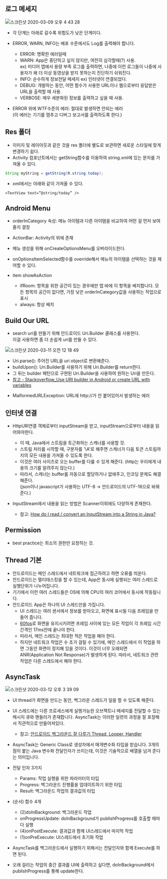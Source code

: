 ## 로그 메세지

![스크린샷 2020-03-09 오후 4 43 28](https://user-images.githubusercontent.com/26040955/76192419-1abb0e80-6225-11ea-83cf-b78d0095a614.png)

- 각 단계는 아래로 갈수록 위험도가 낮은 단계이다.
- ERROR, WARN, INFO는 배포 수준에서도 Log를 출력해야 합니다.
   * ERROR: 명확한 에러일때
   * WARN: App은 중단하고 싶지 않지만, 여전히 심각할때(?) 사용.<br>
   ex) 미디어 앱에서 용량 부족 로그를 출력하면, 나중에 이런 로그들이 나중에 사용자가 왜 더 이상 동영상을 받지 못하는지 진단하기 쉬워진다.
   * INFO: 순수하게 정보전달 메세지
   ex) 인터넷이 연결되었다.
   * DEBUG: 개발하는 동안, 어떤 함수가 사용한 URL이나 웹으로부터 응답받은 URL을 출력할 때 사용.
   * VERBOSE: 매우 세분화된 정보를 출력하고 싶을 때 사용.   

- ERROR 위에 WTF수준의 에러: 절대로 발생하면 안되는 에러<br>
(이 에러는 기기를 멈추고 디버그 보고서를 출력하도록 한다.)


## Res 폴더
- 이미지 및 레이아웃과 같은 것을 res 폴더에 별도로 보관하면 새로운 스타일에 맞게 변경하기 쉽다.
- Activity 컴포넌트에서는 getString함수를 이용하여 string.xml에 있는 문자를 가져올 수 있다.
```java
String myString = getString(R.string.today);
```
- xml에서는 아래와 같이 가져올 수 있다.
```
<TextView text=”@string/today” />
```
## Android Menu

- orderInCategory 속성: 메뉴 아이템과 다른 아이템을 비교하여 어떤 걸 먼저 보여줄지 결정
- ActionBar: Activity의 위에 존재
- 메뉴 생성을 위해 onCreateOptionsMenu를 오버라이드한다.
- onOptionsItemSelected함수를 override해서 메뉴의 아이템을 선택하는 것을 제어할 수 있다.

- item showAsAction
  * ifRoom: 항목을 위한 공간이 있는 경우에만 앱 바에 이 항목을 배치합니다. 모든 항목의 공간이 없다면, 가장 낮은 orderInCategory값을 사용하는 작업으로 표시
  * always: 항상 배치

## Build Our URL

- search uri를 만들기 위해 안드로이드 Uri.Builder 클래스를 사용한다.<br>
이걸 사용하면 좀 더 손쉽게 uri를 만들 수 있다.<br>

![스크린샷 2020-03-11 오전 12 18 49](https://user-images.githubusercontent.com/26040955/76327866-e41ceb00-632d-11ea-9a86-3838982548b8.png)

  * Uri.parse(): 주어진 URL을 uri object로 변환해준다.
  * buildUpon(): Uri.Builder를 사용하기 위해 Uri.Builder를 return한다.
  * 그 뒤는 builder 패턴으로 구현된 Uri.Builder을 사용하여 원하는 Uri을 만든다.
  * [참고 - Stackoverflow_Use URI builder in Android or create URL with variables](https://stackoverflow.com/questions/19167954/use-uri-builder-in-android-or-create-url-with-variables)


- MalformedURLException: URL에 http://가 안 붙어있어서 발생하는 에러

## 인터넷 연결
- HttpURl연결 객체로부터 inputStream을 받고, inputStream으로부터 내용을 읽어와야한다.
  * 이 때, Java에서 스트림을 토근화하는 스캐너를 사용할 것.
  * 스트림 처리를 시작할 때, 구분자를 '\A'로 해주면 스캐너가 다음 토큰 스트림까지의 모든 내용을 가져올 수 있도록 한다.
  * 이것은 여러 사이즈로 오는 buffer를 다룰 수 있게 해준다. (http는 우리에게 내용의 크기를 알려주지 않는다.)
  * 따라서, 스캐너는 buffer를 자동으로 할당하거나 없애주고, 인코딩 문제도 해결해준다. <br>
  (json이나 javascript가 사용하는 UTF-8 -> 안드로이드의 UTF-16으로 바꿔준다.)

- InputStream에서 내용을 읽는 방법은 Scanner이외에도 다양하게 존재한다.
  * 참고: [How do I read / convert an InputStream into a String in Java?](https://stackoverflow.com/questions/309424/how-do-i-read-convert-an-inputstream-into-a-string-in-java)
  
  
## Permission

- best practice는 최소의 권한만 요청하는 것.


## Thread 기본

- 안드로이드는 메인 스레드에서 네트워크에 접근하려고 하면 오류를 띄운다.
- 안드로이드는 멀티태스킹을 할 수 있는데, App은 동시에 실행되는 여러 스레드로 실행단위가 나누어집니다.
- 기기에서 이런 여러 스레드들은 OS에 의해 CPU의 여러 코어에서 동시에 작동됩니다.
- 안드로이드 App은 하나의 UI 스레드만을 가집니다.
  * UI 스레드는 여러 센서에서 정보를 받아오고, 화면에 표시될 다음 프레임을 만들어 줍니다.
  * [60fps](https://mymyhobbyis.tistory.com/5070)로 화면을 유지시키려면 프레임 사이에 있는 모든 작업이 각 프레임 시간 간격인 17ms안에 끝나야 한다.
  * 따라서, 메인 스레드는 최대한 적은 작업을 해야 한다.
  * 하지만 네트워크 작업은 수 초가 걸릴 수 있기에, 메인 스레드에서 이 작업을 하면 그동안 화면이 정지해 있을 것이다. 이것이 너무 오래되면 ANR(Application Not Response)가 발생하게 된다. 따라서, 네트워크 관련 작업은 다른 스레드에서 해야 한다.
  
  
## AsyncTask
![스크린샷 2020-03-12 오후 3 39 09](https://user-images.githubusercontent.com/26040955/76494162-9f04d000-6477-11ea-8442-c417751ddfca.png)
- UI thread가 화면을 만드는 동안, 백그라운 스레드가 일을 할 수 있도록 해준다.
- UI 스레드에는 다른 프로세스에게 실행가능한 오브젝트나 메세지를 전달할 수 있는 메시지 큐와 핸들러가 존재합니다. AsyncTask는 이러한 일련의 과정을 잘 포장해서 직관적으로 만들어져있다.
  * 참고: [안드로이드 백그라운드 잘 다루기 Thread, Looper, Handler](https://github.com/HaeUlNam/TIL/blob/master/Android/%EA%B0%9C%EB%85%90%EC%A0%95%EB%A6%AC/%EC%8A%A4%EB%A0%88%EB%93%9C%26%ED%95%B8%EB%93%A4%EB%9F%AC%26%EB%A3%A8%ED%8D%BC.md) 

- AsyncTask는 Generic Class로 생성자에서 매개변수화 타입을 받습니다. 3개의 점이 붙는 Java 변수화 전달인자가 쓰이는데, 이것은 기술적으로 배열을 넘겨 준다는 의미입니다.

- 전달 인자 3가지
  * Params: 작업 실행을 위한 파라미터의 타입
  * Progress: 백그라운드 진행률을 업데이트하기 위한 타입
  * Result: 백그라운드 작업의 결과값의 타입

- (순서) 함수 4개
  * (2)doInBackground: 백그라운드 작업
  * onProgressUpdate: doInBackground가 publishProgress를 호출할 때마다 실행
  * (4)onPostExecute: 결과값과 함께 UI스레드에서 마지막 작업
  * (1)onPreExecute: UI스레드에서 초기화 작업
  
- AsyncTask를 백그라운드에서 실행하기 위해서는 전달인자와 함께 Execute를 하면 된다.
- 오래 걸리는 작업의 중간 결과를 UI에 출력하고 싶다면, doInBackground에서 publishProgress를 통해 update한다.


